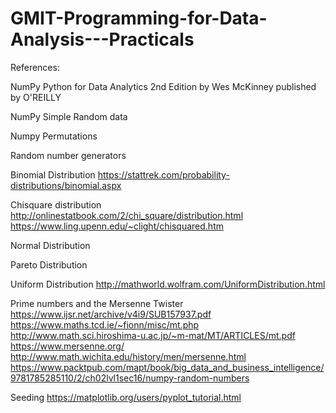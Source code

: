 # GMIT-Programming-for-Data-Analysis---Practicals



References:

NumPy
Python for Data Analytics 2nd Edition by Wes McKinney published by O'REILLY

NumPy Simple Random data

Numpy Permutations

Random number generators

Binomial Distribution
https://stattrek.com/probability-distributions/binomial.aspx

Chisquare distribution
http://onlinestatbook.com/2/chi_square/distribution.html
https://www.ling.upenn.edu/~clight/chisquared.htm

Normal Distribution

Pareto Distribution

Uniform Distribution
http://mathworld.wolfram.com/UniformDistribution.html


Prime numbers and the Mersenne Twister
https://www.ijsr.net/archive/v4i9/SUB157937.pdf
https://www.maths.tcd.ie/~fionn/misc/mt.php
http://www.math.sci.hiroshima-u.ac.jp/~m-mat/MT/ARTICLES/mt.pdf
https://www.mersenne.org/
http://www.math.wichita.edu/history/men/mersenne.html 
https://www.packtpub.com/mapt/book/big_data_and_business_intelligence/9781785285110/2/ch02lvl1sec16/numpy-random-numbers

Seeding
https://matplotlib.org/users/pyplot_tutorial.html